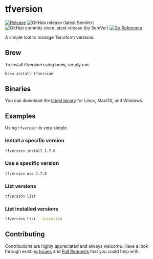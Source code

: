 # tfversion

[![Release](https://github.com/tfversion/tfversion/actions/workflows/goreleaser.yaml/badge.svg)](https://github.com/tfversion/tfversion/actions/workflows/goreleaser.yaml) ![GitHub release (latest SemVer)](https://img.shields.io/github/v/release/tfversion/tfversion) ![GitHub commits since latest release (by SemVer)](https://img.shields.io/github/commits-since/tfversion/tfversion/latest) [![Go Reference](https://pkg.go.dev/badge/github.com/tfversion/tfversion.svg)](https://pkg.go.dev/github.com/tfversion/tfversion)

A simple tool to manage Terraform versions.

## Brew

To install tfversion using brew, simply run:

```sh
brew install tfversion
```

## Binaries

You can download the [latest binary](https://github.com/tfversion/tfversion/releases/latest) for Linux, MacOS, and Windows.

## Examples

Using `tfversion` is very simple.

### Install a specific version

```sh
tfversion install 1.7.0
```

### Use a specific version

```sh
tfversion use 1.7.0
```

### List versions

```sh
tfversion list
```

### List installed versions

```sh
tfversion list --installed
```

## Contributing

Contributions are highly appreciated and always welcome.
Have a look through existing [Issues](https://github.com/tfversion/tfversion/issues) and [Pull Requests](https://github.com/tfversion/tfversion/pulls) that you could help with.
